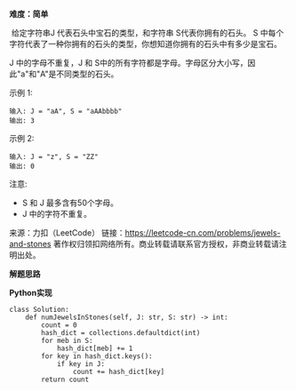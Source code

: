 **难度：简单**   

 给定字符串J 代表石头中宝石的类型，和字符串 S代表你拥有的石头。 S 中每个字符代表了一种你拥有的石头的类型，你想知道你拥有的石头中有多少是宝石。

J 中的字母不重复，J 和 S中的所有字符都是字母。字母区分大小写，因此"a"和"A"是不同类型的石头。

示例 1:
```
输入: J = "aA", S = "aAAbbbb"
输出: 3
```
示例 2:
```
输入: J = "z", S = "ZZ"
输出: 0
```
注意:

- S 和 J 最多含有50个字母。
- J 中的字符不重复。

来源：力扣（LeetCode）
链接：https://leetcode-cn.com/problems/jewels-and-stones
著作权归领扣网络所有。商业转载请联系官方授权，非商业转载请注明出处。    

**解题思路**    


**Python实现**  
```
class Solution:
    def numJewelsInStones(self, J: str, S: str) -> int:
        count = 0
        hash_dict = collections.defaultdict(int)
        for meb in S:
            hash_dict[meb] += 1
        for key in hash_dict.keys():
            if key in J:
                count += hash_dict[key]
        return count
```